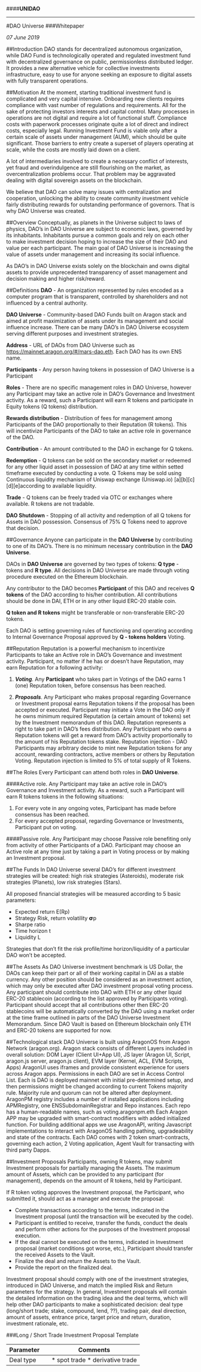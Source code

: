 

####**UNIDAO**
___

#DAO Universe
###Whitepaper

*07 June 2019*

##Introduction
DAO stands for decentralized autonomous organization, while DAO Fund is technologically operated and regulated investment fund with decentralized governance on public, permissionless distributed ledger. It provides a new alternative vehicle for collective investments infrastructure, easy to use for anyone seeking an exposure to digital assets with fully transparent operations.

##Motivation
At the moment, starting traditional investment fund is complicated and very capital intensive. Onboarding new clients requires compliance with vast number of regulations and requirements. All for the sake of protecting investors interests and capital control. Many processes in operations are not digital and require a lot of functional stuff. Compliance costs with paperwork processes originate quite a lot of direct and indirect costs, especially legal. Running Investment Fund is viable only after a certain scale of assets under management (AUM), which should be quite significant. Those barriers to entry create a superset of players operating at scale, while the costs are mostly laid down on a client.

A lot of intermediaries involved to create a necessary conflict of interests, yet fraud and overindulgence are still flourishing on the market, as overcentralization problems occur. That problem may be aggravated dealing with digital sovereign assets on the blockchain.

We believe that DAO can solve many issues with centralization and cooperation, unlocking the ability to create community investment vehicle fairly distributing rewards for outstanding performance of governors. That is why DAO Universe was created.

##Overview
Conceptually, as planets in the Universe subject to laws of physics, DAO’s in DAO Universe are subject to economic laws, governed by its inhabitants. Inhabitants pursue a common goals and rely on each other to make investment decision hoping to increase the size of their DAO and value per each participant. 
The main goal of DAO Universe is increasing the value of assets under management and increasing its social influence. 

As DAO’s in DAO Universe exists solely on the blockchain and owns digital assets to provide unprecedented transparency of asset management and decision making and higher risk/reward.

##Definitions
**DAO** - An organization represented by rules encoded as a computer program that is transparent, controlled by shareholders and not influenced by a central authority.

**DAO Universe** - Community-based DAO Funds built on Aragon stack and aimed at profit maximization of assets under its management and social influence increase. There can be many DAO’s in DAO Universe ecosystem serving different purposes and investment strategies.

**Address** - URL of DAOs from DAO Universe such as https://mainnet.aragon.org/#/mars-dao.eth. Each DAO has its own ENS name.

**Participants** - Any person having tokens in possession of DAO Universe is a Participant

**Roles** - There are no specific management roles in DAO Universe, however any Participant may take an active role in DAO’s Governance and Investment activity. As a reward, such a Participant will earn R tokens and participate in Equity tokens (Q tokens) distribution.

**Rewards distribution** - Distribution of fees for management among Participants of the DAO proportionally to their Reputation (R tokens). This will incentivize Participants of the DAO to take an active role in governance of the DAO. 

**Contribution** - An amount contributed to the DAO in exchange for Q tokens.

**Redemption** - Q tokens can be sold on the secondary market or redeemed for any other liquid asset in possession of DAO at any time within setted timeframe executed by conducting a vote. Q Tokens may be sold using Continuous liquidity mechanism of Uniswap exchange (Uniswap.io) [a][b][c][d][e]according to available liquidity.

**Trade** - Q tokens can be freely traded via OTC or exchanges where available. R tokens are not tradable.

**DAO Shutdown** - Stopping of all activity and redemption of all Q tokens for Assets in DAO possession. Consensus of 75% Q Tokens need to approve that decision.

##Governance
Anyone can participate in the **DAO Universe** by contributing to one of its DAO’s. There is no minimum necessary contribution in the **DAO Universe**. 

DAOs in **DAO Universe** are governed by two types of tokens: **Q type** - tokens and **R type**. All decisions in DAO Universe are made through voting procedure executed on the Ethereum blockchain.

Any contributor to the DAO becomes **Participant** of this DAO and receives **Q tokens** of the DAO according to his/her contribution. All contributions should be done in DAI, ETH or in any other liquid ERC-20 stable coin. 

**Q token and R tokens** might be transferable or non-transferable ERC-20 tokens. 

Each DAO is setting governing rules of functioning and operating according to Internal Governance Proposal approved by **Q - tokens holders** Voting.
 
##Reputation
Reputation is a powerful mechanism to incentivize Participants to take an Active role in DAO’s Governance and investment activity. Participant, no matter if he has or doesn’t have Reputation, may earn Reputation for a following activity:

1. ***Voting***. Any **Participant** who takes part in Votings of the DAO earns 1 (one) Reputation token, before consensus has been reached. 

2. ***Proposals***. Any Participant who makes proposal regarding Governance or Investment proposal earns Reputation tokens if the proposal has been accepted or executed.
Participant may initiate a Vote in the DAO only if he owns minimum required Reputation (a certain amount of tokens) set by the Investment memorandum of this DAO. 
Reputation represents a right to take part in DAO’s fees distribution. Any Participant who owns a Reputation tokens will get a reward from DAO’s activity proportionally to the amount of his Reputation tokens stake.
Reputation injection - DAO Participants may arbitrary decide to mint new Reputation tokens for any account, rewarding contractors, active members or others by Reputation Voting. Reputation injection is limited to 5% of total supply of R Tokens.

##The Roles
Every Participant can attend both roles in **DAO Universe**.

####Active role. 
Any Participant may take an active role in DAO’s Governance and Investment activity. As a reward, such a Participant will earn R tokens tokens in the following situations:

1. For every vote in any ongoing votes, Participant has made before consensus has been reached.
2. For every accepted proposal, regarding Governance or Investments, Participant put on voting. 

####Passive role. 
Any Participant may choose Passive role benefiting only from activity of other Participants of a DAO. Participant may choose an Active role at any time just by taking a part in Voting process or by making an Investment proposal. 

##The Funds
In DAO Universe several DAO’s for different investment strategies will be created: high risk strategies (Asteroids), moderate risk strategies (Planets), low risk strategies (Stars).

All proposed financial strategies will be measured according to 5 basic parameters: 

* Expected return E(Rp)
* Strategy Risk, return volatility 𝞂p
* Sharpe ratio 
* Time horizon t
* Liquidity L

Strategies that don’t fit the risk profile/time horizon/liquidity of a particular DAO won’t be accepted. 

##The Assets
As DAO Universe investment benchmark is US Dollar, the DAOs can keep their part or all of their working capital in DAI as a stable currency. 
Any other position should be considered as an investment action, which may only be executed after DAO investment proposal voting process.
Any participant should contribute into DAO with ETH or any other liquid ERC-20 stablecoin (according to the list approved by Participants voting). Participant should accept that all contributions other then ERC-20 stablecoins will be automatically converted by the DAO using a market order at the time frame outlined in parts of the DAO Universe Investment Memorandum.
Since DAO Vault is based on Ethereum blockchain only ETH and ERC-20 tokens are supported for now.

##Technological stack
DAO Universe is built using AragonOS from Aragon Network (aragon.org).
Aragon stack consists of different Layers included in overall solution: DOM Layer (Client UI+App UI), JS layer (Aragon UI, Script, aragon.js server, aragon.js client), EVM layer (Kernel, ACL, EVM Scripts, Apps)
AragonUI uses iframes and provide consistent experience for users across Aragon apps.
Permissions in each DAO are set in Access Control List.
Each is DAO is deployed mainnet with initial pre-determined setup, and then permissions might be changed according to current Tokens majority rule. Majority rule and quorum can not be altered after deployment.
AragonPM registry includes a number of installed applications including APMRegistry, one ENSSubdomainRegistrar and Repo instances. Each repo has a human-readable names, such as voting.aragonpm.eth
Each Aragon APP may be upgraded with smart-contract modifiers with added initialized function.
For building additional apps we use AragonAPI, writing Javascript implementations to interact with AragonOS handling pathing, upgradeability and state of the contracts.
Each DAO comes with 2 token smart-contracts, governing each action, 2 Voting application, Agent Vault for transacting with third party Dapps.

##Investment Proposals 
Participants, owning R tokens, may submit Investment proposals for partially managing the Assets. The maximum amount of Assets, which can be provided to any participant (for management), depends on the amount of R tokens, held by Participant.

If R token voting approves the Investment proposal, the Participant, who submitted it, should act as a manager and execute the proposal:

* Complete transactions according to the terms, indicated in the Investment proposal (until the transaction will be executed by the code).
* Participant is entitled to receive, transfer the funds, conduct the deals and perform other actions for the purposes of the Investment proposal execution.
* If the deal cannot be executed on the terms, indicated in Investment proposal (market conditions got worse, etc.), Participant should transfer the received Assets to the Vault.
* Finalize the deal and return the Assets to the Vault.
* Provide the report on the finalized deal.


Investment proposal should comply with one of the investment strategies, introduced in DAO Universe, and match the implied Risk and Return parameters for the strategy.
In general, Investment proposals will contain the detailed information on the trading idea and the deal terms, which will help other DAO participants to make a sophisticated decision: deal type (long/short trade; stake, compound, lend, ??), trading pair, deal direction, amount of assets, entrance price, target price and return, duration, investment rationale, etc.


###Long / Short Trade Investment Proposal Template


| Parameter                     |   | Comments                        |
|-------------------------------|---|---------------------------------|
| Deal type                     |   | * spot trade * derivative trade |
	

